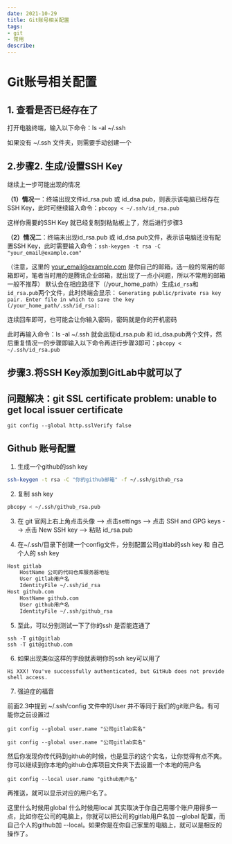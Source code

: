```yaml
---
date: 2021-10-29
title: Git账号相关配置
tags:
- git
- 常用
describe:
---
```

# Git账号相关配置
## **1. 查看是否已经存在了**

打开电脑终端，输入以下命令：ls -al ~/.ssh

如果没有 ~/.ssh 文件夹，则需要手动创建一个

## **2.步骤2. 生成/设置SSH Key**

继续上一步可能出现的情况

**（1）情况一**：终端出现文件id_rsa.pub 或 id_dsa.pub，则表示该电脑已经存在SSH Key，此时可继续输入命令：`pbcopy < ~/.ssh/id_rsa.pub`

这样你需要的SSH Key 就已经复制到粘贴板上了，然后进行步骤3

**（2）情况二**：终端未出现id_rsa.pub 或 id_dsa.pub文件，表示该电脑还没有配置SSH Key，此时需要输入命令：`ssh-keygen -t rsa -C "your_email@example.com"`

（注意，这里的  [your_email@example.com](https://links.jianshu.com/go?to=mailto%3Ayour_email%40example.com) 是你自己的邮箱，选一般的常用的邮箱即可，笔者当时用的是腾讯企业邮箱，就出现了一点小问题，所以不常用的邮箱一般不推荐） 默认会在相应路径下（/your_home_path）生成`id_rsa`和`id_rsa.pub`两个文件，此时终端会显示：
`Generating public/private rsa key pair. Enter file in which to save the key (/your_home_path/.ssh/id_rsa):`

连续回车即可，也可能会让你输入密码，密码就是你的开机密码

此时再输入命令：ls -al ~/.ssh 就会出现id_rsa.pub 和 id_dsa.pub两个文件，然后重复情况一的步骤即输入以下命令再进行步骤3即可：`pbcopy < ~/.ssh/id_rsa.pub`

## **步骤3.将SSH Key添加到GitLab中就可以了**

## 问题**解决：git SSL certificate problem: unable to get local issuer certificate**

`git config --global http.sslVerify false`

## Github 账号配置

1. 生成一个github的ssh key

```bash
ssh-keygen -t rsa -C "你的github邮箱" -f ~/.ssh/github_rsa
```

2. 复制 ssh key

```bash
pbcopy < ~/.ssh/github_rsa.pub
```

3. 在 git 官网上右上角点击头像 --> 点击settings --> 点击 SSH and GPG keys --> 点击 New SSH key --> 粘贴 id_rsa.pub

4. 在~/.ssh/目录下创建一个config文件，分别配置公司gitlab的ssh key 和 自己个人的 ssh key

```bash
Host gitlab
	HostName 公司的代码仓库服务器地址
	User gitlab用户名
	IdentityFile ~/.ssh/id_rsa
Host github.com
	HostName github.com
	User github用户名
	IdentityFile ~/.ssh/github_rsa
```

5. 至此，可以分别测试一下了你的ssh 是否能连通了

```
ssh -T git@gitlab
ssh -T git@github.com

```

6. 如果出现类似这样的字段就表明你的ssh key可以用了

```
Hi XXX! You've successfully authenticated, but GitHub does not provide shell access.

```

7.  强迫症的福音

前面2.3中提到 ~/.ssh/config 文件中的User 并不等同于我们的git账户名。有可能你之前设置过

```
git config --global user.name "公司gitlab实名"
```

```
git config --global user.name "公司gitlab实名"
```

然后你发现你传代码到github的时候，也是显示的这个实名，让你觉得有点不爽。你可以继续到你本地的github仓库项目文件夹下去设置一个本地的用户名

```
git config --local user.name "github用户名"

```

再推送，就可以显示对应的用户名了。

这里什么时候用global 什么时候用local 其实取决于你自己用哪个账户用得多一点，比如你在公司的电脑上，你就可以把公司的gitlab用户名加 --global 配置，而自己个人的github加 --local。如果你是在你自己家里的电脑上，就可以是相反的操作了。
